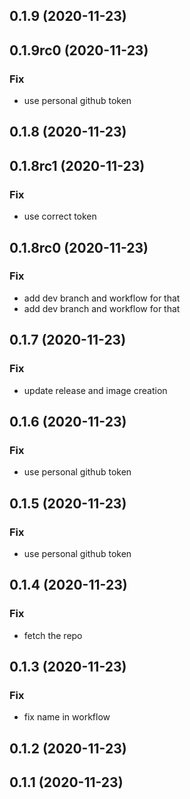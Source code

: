 ## 0.1.9 (2020-11-23)

## 0.1.9rc0 (2020-11-23)

### Fix

- use personal github token

## 0.1.8 (2020-11-23)

## 0.1.8rc1 (2020-11-23)

### Fix

- use correct token

## 0.1.8rc0 (2020-11-23)

### Fix

- add dev branch and workflow for that
- add dev branch and workflow for that

## 0.1.7 (2020-11-23)

### Fix

- update release and image creation

## 0.1.6 (2020-11-23)

### Fix

- use personal github token

## 0.1.5 (2020-11-23)

### Fix

- use personal github token

## 0.1.4 (2020-11-23)

### Fix

- fetch the repo

## 0.1.3 (2020-11-23)

### Fix

- fix name in workflow

## 0.1.2 (2020-11-23)

## 0.1.1 (2020-11-23)
